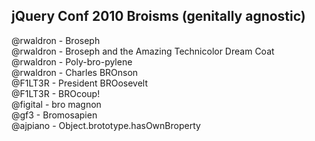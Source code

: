 jQuery Conf 2010 Broisms (genitally agnostic)
---------------------------------------------

@rwaldron 	- Broseph<br>
@rwaldron 	- Broseph and the Amazing Technicolor Dream Coat<br>
@rwaldron 	- Poly-bro-pylene<br>
@rwaldron 	- Charles BROnson<br>
@F1LT3R 	- President BROosevelt<br>
@F1LT3R 	- BROcoup!<br>
@figital	- bro magnon<br>
@gf3  - Bromosapien<br>
@ajpiano  - Object.brototype.hasOwnBroperty<br>

